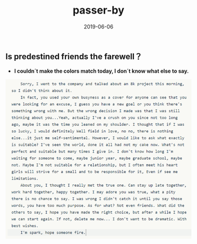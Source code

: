 ﻿---
layout: post
title: passer-by
date: 2019-06-06 
tags: 匆匆人生
---

## Is predestined friends the farewell？

* **I couldn´t make the colors match today, I don´t know what else to say.**

![img15](/images/posts/MyLife/1.png)

